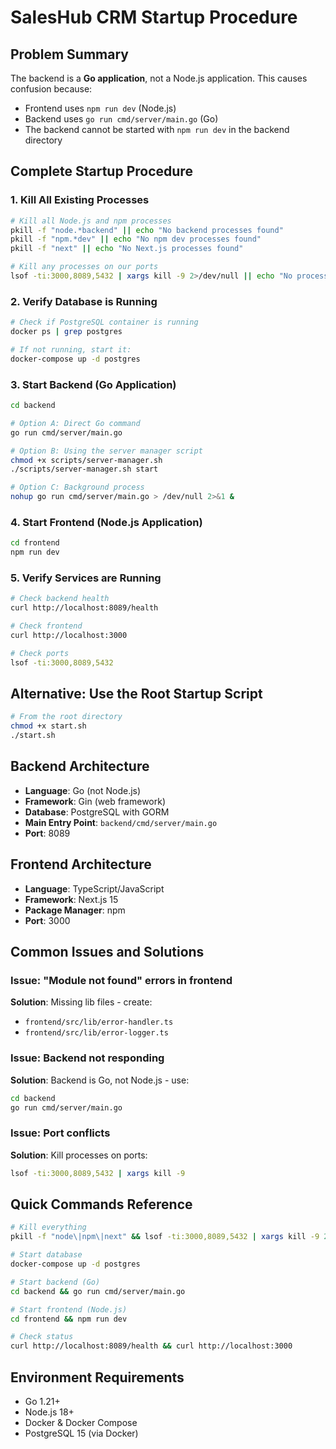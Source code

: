 # SalesHub CRM Startup Procedure

## Problem Summary
The backend is a **Go application**, not a Node.js application. This causes confusion because:
- Frontend uses `npm run dev` (Node.js)
- Backend uses `go run cmd/server/main.go` (Go)
- The backend cannot be started with `npm run dev` in the backend directory

## Complete Startup Procedure

### 1. Kill All Existing Processes
```bash
# Kill all Node.js and npm processes
pkill -f "node.*backend" || echo "No backend processes found"
pkill -f "npm.*dev" || echo "No npm dev processes found"
pkill -f "next" || echo "No Next.js processes found"

# Kill any processes on our ports
lsof -ti:3000,8089,5432 | xargs kill -9 2>/dev/null || echo "No processes on ports 3000, 8089, or 5432"
```

### 2. Verify Database is Running
```bash
# Check if PostgreSQL container is running
docker ps | grep postgres

# If not running, start it:
docker-compose up -d postgres
```

### 3. Start Backend (Go Application)
```bash
cd backend

# Option A: Direct Go command
go run cmd/server/main.go

# Option B: Using the server manager script
chmod +x scripts/server-manager.sh
./scripts/server-manager.sh start

# Option C: Background process
nohup go run cmd/server/main.go > /dev/null 2>&1 &
```

### 4. Start Frontend (Node.js Application)
```bash
cd frontend
npm run dev
```

### 5. Verify Services are Running
```bash
# Check backend health
curl http://localhost:8089/health

# Check frontend
curl http://localhost:3000

# Check ports
lsof -ti:3000,8089,5432
```

## Alternative: Use the Root Startup Script
```bash
# From the root directory
chmod +x start.sh
./start.sh
```

## Backend Architecture
- **Language**: Go (not Node.js)
- **Framework**: Gin (web framework)
- **Database**: PostgreSQL with GORM
- **Main Entry Point**: `backend/cmd/server/main.go`
- **Port**: 8089

## Frontend Architecture
- **Language**: TypeScript/JavaScript
- **Framework**: Next.js 15
- **Package Manager**: npm
- **Port**: 3000

## Common Issues and Solutions

### Issue: "Module not found" errors in frontend
**Solution**: Missing lib files - create:
- `frontend/src/lib/error-handler.ts`
- `frontend/src/lib/error-logger.ts`

### Issue: Backend not responding
**Solution**: Backend is Go, not Node.js - use:
```bash
cd backend
go run cmd/server/main.go
```

### Issue: Port conflicts
**Solution**: Kill processes on ports:
```bash
lsof -ti:3000,8089,5432 | xargs kill -9
```

## Quick Commands Reference

```bash
# Kill everything
pkill -f "node\|npm\|next" && lsof -ti:3000,8089,5432 | xargs kill -9 2>/dev/null

# Start database
docker-compose up -d postgres

# Start backend (Go)
cd backend && go run cmd/server/main.go

# Start frontend (Node.js)
cd frontend && npm run dev

# Check status
curl http://localhost:8089/health && curl http://localhost:3000
```

## Environment Requirements
- Go 1.21+
- Node.js 18+
- Docker & Docker Compose
- PostgreSQL 15 (via Docker)
